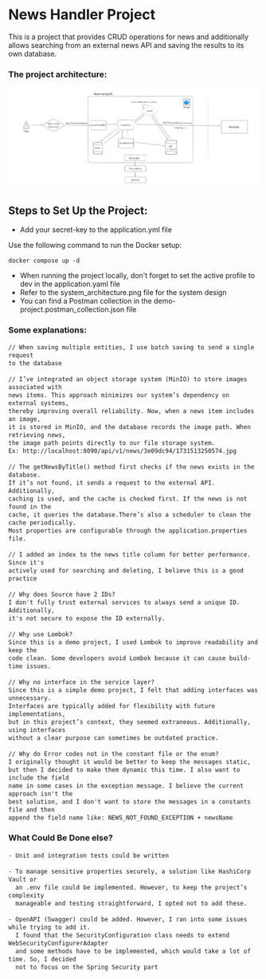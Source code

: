 # News Handler Project

This is a project that provides CRUD operations for news and additionally allows searching from an external news API and saving the results to its own database.


### The project architecture:

![Architecture Diagram](system_architecture.png)

## Steps to Set Up the Project:
- Add your secret-key to the application.yml file

Use the following command to run the Docker setup:
```
docker compose up -d
```
- When running the project locally, don't forget to set the active profile to dev in the application.yaml file
- Refer to the system_architecture.png file for the system design
- You can find a Postman collection in the demo-project.postman_collection.json file



### Some explanations:

    // When saving multiple entities, I use batch saving to send a single request
    to the database
    
    // I’ve integrated an object storage system (MinIO) to store images associated with
    news items. This approach minimizes our system’s dependency on external systems,
    thereby improving overall reliability. Now, when a news item includes an image,
    it is stored in MinIO, and the database records the image path. When retrieving news,
    the image path points directly to our file storage system.
    Ex: http://localhost:8090/api/v1/news/3e09dc94/1731513250574.jpg
    
    // The getNewsByTitle() method first checks if the news exists in the database.
    If it’s not found, it sends a request to the external API. Additionally,
    caching is used, and the cache is checked first. If the news is not found in the
    cache, it queries the database.There’s also a scheduler to clean the cache periodically.
    Most properties are configurable through the application.properties file.
    
    // I added an index to the news title column for better performance. Since it's
    actively used for searching and deleting, I believe this is a good practice
    
    // Why does Source have 2 IDs?
    I don't fully trust external services to always send a unique ID. Additionally,
    it's not secure to expose the ID externally.
    
    // Why use Lombok?
    Since this is a demo project, I used Lombok to improve readability and keep the
    code clean. Some developers avoid Lombok because it can cause build-time issues.
    
    // Why no interface in the service layer?
    Since this is a simple demo project, I felt that adding interfaces was unnecessary.
    Interfaces are typically added for flexibility with future implementations,
    but in this project’s context, they seemed extraneous. Additionally, using interfaces
    without a clear purpose can sometimes be outdated practice.
    
    // Why do Error codes not in the constant file or the enum?
    I originally thought it would be better to keep the messages static,
    but then I decided to make them dynamic this time. I also want to include the field
    name in some cases in the exception message. I believe the current approach isn't the
    best solution, and I don't want to store the messages in a constants file and then
    append the field name like: NEWS_NOT_FOUND_EXCEPTION + newsName

### What Could Be Done else?
    - Unit and integration tests could be written
    
    - To manage sensitive properties securely, a solution like HashiCorp Vault or
      an .env file could be implemented. However, to keep the project’s complexity
      manageable and testing straightforward, I opted not to add these.
    
    - OpenAPI (Swagger) could be added. However, I ran into some issues while trying to add it.
      I found that the SecurityConfiguration class needs to extend WebSecurityConfigurerAdapter
      and some methods have to be implemented, which would take a lot of time. So, I decided
      not to focus on the Spring Security part
